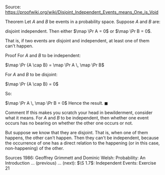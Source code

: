# 

Source: https://proofwiki.org/wiki/Disjoint_Independent_Events_means_One_is_Void



Theorem
Let $A$ and $B$ be events in a probability space.
Suppose $A$ and $B$ are:

disjoint
independent.
Then either $\map \Pr A = 0$ or $\map \Pr B = 0$.

That is, if two events are disjoint and independent, at least one of them can't happen.


Proof
For $A$ and $B$ to be independent:

$\map \Pr {A \cap B} = \map \Pr A \, \map \Pr B$

For $A$ and $B$ to be disjoint:

$\map \Pr {A \cap B} = 0$

So:

$\map \Pr A \, \map \Pr B = 0$
Hence the result.
$\blacksquare$


Comment
If this makes you scratch your head in bewilderment, consider what it means.
For $A$ and $B$ to be independent, then whether one event occurs has no bearing on whether the other one occurs or not.

But suppose we know that they are disjoint.
That is, when one of them happens, the other can't happen.
Then they can't be independent, because the occurrence of one has a direct relation to the happening (or in this case, non-happening) of the other.


Sources
1986: Geoffrey Grimmett and Dominic Welsh: Probability: An Introduction ... (previous) ... (next): $\S 1.7$: Independent Events: Exercise $21$




